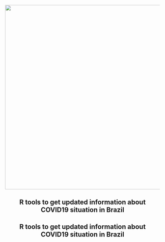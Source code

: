<p align="center">
  <img src="http://200.144.244.198:8502/media/88f1d7fc9a7edccbc8e82c7597a54c4f1bda16fe1272b022b2283a9f.png" width="600"/>
</p>

 <h2 style="text-align: center;"> R tools to get updated information about COVID19 situation in Brazil </h2>
 
 <div align="center">
  <h2> R tools to get updated information about COVID19 situation in Brazil </h2>
</div>


